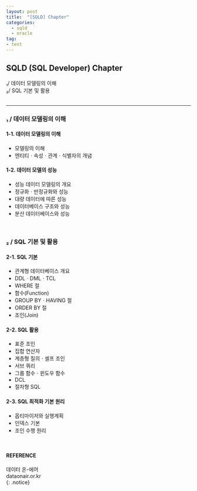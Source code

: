 ```yaml
---
layout: post
title:  "[SQLD] Chapter"
categories:
  - sqld
  - oracle
tag:
- test 
---
```


## SQLD (SQL Developer) Chapter

₁/ 데이터 모델링의 이해  
₂/ SQL 기본 및 활용  
<br>
<hr>

### ₁ / 데이터 모델링의 이해

#### 1-1. 데이터 모델링의 이해  
- 모델링의 이해  
- 엔티티ㆍ속성ㆍ관계ㆍ식별자의 개념  

#### 1-2. 데이터 모델의 성능  
- 성능 데이터 모델링의 개요  
- 정규화ㆍ반정규화와 성능
- 대량 데이터에 따른 성능
- 데이터베이스 구조와 성능
- 분산 데이터베이스와 성능

<br>

### ₂ / SQL 기본 및 활용

#### 2-1. SQL 기본
- 관계형 데이터베이스 개요
- DDLㆍDMLㆍTCL
- WHERE 절
- 함수(Function)
- GROUP BYㆍHAVING 절
- ORDER BY 절
- 조인(Join)

#### 2-2. SQL 활용
- 표준 조인
- 집합 연산자
- 계층형 질의ㆍ셀프 조인
- 서브 쿼리
- 그룹 함수ㆍ윈도우 함수
- DCL
- 절차형 SQL

#### 2-3. SQL 최적화 기본 원리
- 옵티마이저와 실행계획
- 인덱스 기본
- 조인 수행 원리

<br>

#### REFERENCE
데이터 온-에어  
dataonair.or.kr  
{: .notice}
